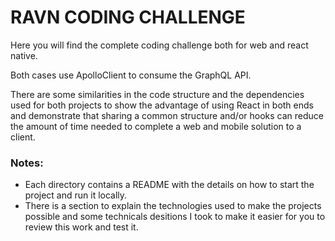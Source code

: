 # RAVN CODING CHALLENGE

Here you will find the complete coding challenge both for web and react native.

Both cases use ApolloClient to consume the GraphQL API.

There are some similarities in the code structure and the dependencies used for both projects to show the advantage of using React in both ends and demonstrate that sharing a common structure and/or hooks can reduce the amount of time needed to complete a web and mobile solution to a client.

### Notes:

- Each directory contains a README with the details on how to start the project and run it locally.
- There is a section to explain the technologies used to make the projects possible and some technicals desitions I took to make it easier for you to review this work and test it.
